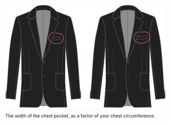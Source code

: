 
![Ancho bolsillo del pecho](chestpocketwidth.svg)

The width of the chest pocket, as a factor of your chest circumference.
